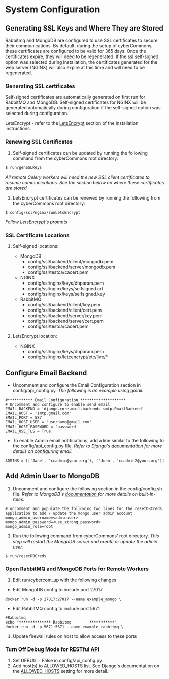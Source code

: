 System Configuration
==================

## Generating SSL Keys and Where They are Stored
Rabbitmq and MongoDB are configured to use SSL certificates to secure their communications. By default, during the setup of cyberCommons, these certificates are configured to be valid for 365 days. Once the certificates expire, they will need to be regenerated. If the ssl self-signed option was selected during installation, the certificates generated for the web server (NGINX) will also expire at this time and will need to be regenerated.

### Generating SSL certificates
  Self-signed certificates are automatically generated on first run for RabbitMQ and MongoDB. Self-signed certificates for NGINX will be generated automatically during configuration if the self-signed option was selected during configuration.

  LetsEncrypt - refer to the [LetsEncrypt](installation.html#build-let-s-encrypt-docker-container) section of the installation instructions.

### Renewing SSL Certificates
  1. Self-signed certificates can be updated by running the following command from the cyberCommons root directory:

  	$ run/genSSLKeys


  *All remote Celery workers will need the new SSL client certificates to resume communications. See the section below on where these certificates are stored*

  1. LetsEncrypt certificates can be renewed by running the following from the cyberCommons root directory:
  ~~~~
  $ config/ssl/nginx/runLetsEncrypt
  ~~~~

  *Follow LetsEncrypt's prompts*

### SSL Certificate Locations
  1. Self-signed locations:
     * MongoDB
       - config/ssl/backend/client/mongodb.pem
       - config/ssl/backend/server/mongodb.pem
       - config/ssl/testca/cacert.pem
     * NGINX
       - config/ssl/nginx/keys/dhparam.pem
       - config/ssl/nginx/keys/selfsigned.crt
       - config/ssl/nginx/keys/selfsigned.key
     * RabbitMQ
       - config/ssl/backend/client/key.pem
       - config/ssl/backend/client/cert.pem
       - config/ssl/backend/server/key.pem
       - config/ssl/backend/server/cert.pem
       - config/ssl/testca/cacert.pem

  1. LetsEncrypt location:
     * NGINX
       - config/ssl/nginx/keys/dhparam.pem
       - config/ssl/nginx/letcencrypt/etc/live/*

## Configure Email Backend
* Uncomment and configure the Email Configuration section in config/api_config.py. *The following is an example using gmail.*
~~~
#*********** Email Configuration ********************
# Uncomment and configure to enable send email
EMAIL_BACKEND = 'django.core.mail.backends.smtp.EmailBackend'
EMAIL_HOST = 'smtp.gmail.com'
EMAIL_PORT = 587
EMAIL_HOST_USER = 'username@gmail.com'
EMAIL_HOST_PASSWORD = 'password'
EMAIL_USE_TLS = True
~~~

* To enable Admin email notifications, add a line similar to the following to the config/api_config.py file. *Refer to Django's [documentation](https://docs.djangoproject.com/en/1.8/topics/email/) for more details on configuring email.*
~~~
ADMINS = [('Jane', 'ccadmin@your.org'), ('John', 'ccadmin2@your.org')]
~~~

## Add Admin User to MongoDB
1. Uncomment and configure the following section in the config/config.sh file. *Refer to MongoDB's [documentation](https://docs.mongodb.com/manual/reference/built-in-roles/) for more details on built-in-roles.*
~~~
# uncomment and populate the following two lines for the resetDBCreds application to add / update the mongo user admin account
mongo_admin_username=<adminuser>
mongo_admin_password=<use_strong_password>
mongo_admin_role=root
~~~

1. Run the following command from cyberCommons' root directory. *This step will restart the MongoDB server and create or update the admin user.*
~~~
$ run/resetDBCreds
~~~

### Open RabbitMQ and MongoDB Ports for Remote Workers
1. Edit run/cybercom_up with the following changes
  * Edit MongoDB config to include port 27017
  ~~~
  docker run -d -p 27017:27017 --name example_mongo \
  ~~~

  * Edit RabbitMQ config to include port 5671
  ~~~
  #Rabbitmq
  echo "************** Rabbitmq        ***********"
  docker run -d -p 5671:5671 --name example_rabbitmq \
  ~~~
1. Update firewall rules on host to allow access to these ports

### Turn Off Debug Mode for RESTful API
1. Set DEBUG = False in config/api_config.py
1. Add host(s) to ALLOWED_HOSTS list. See Django's documentation on the [ALLOWED_HOSTS](https://docs.djangoproject.com/en/1.8/ref/settings/#std:setting-ALLOWED_HOSTS) setting for more detail.
